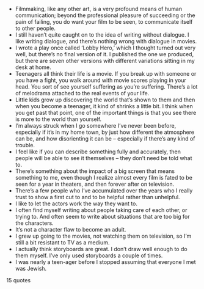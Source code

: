  - Filmmaking, like any other art, is a very profound means of human communication; beyond the professional pleasure of succeeding or the pain of failing, you do want your film to be seen, to communicate itself to other people.
 - I still haven’t quite caught on to the idea of writing without dialogue. I like writing dialogue, and there’s nothing wrong with dialogue in movies.
 - I wrote a play once called ‘Lobby Hero,’ which I thought turned out very well, but there’s no final version of it. I published the one we produced, but there are seven other versions with different variations sitting in my desk at home.
 - Teenagers all think their life is a movie. If you break up with someone or you have a fight, you walk around with movie scores playing in your head. You sort of see yourself suffering as you’re suffering. There’s a lot of melodrama attached to the real events of your life.
 - Little kids grow up discovering the world that’s shown to them and then when you become a teenager, it kind of shrinks a little bit. I think when you get past that point, one of the important things is that you see there is more to the world than yourself.
 - I’m always struck when I go somewhere I’ve never been before, especially if it’s in my home town, by just how different the atmosphere can be, and how disorienting it can be – especially if there’s any kind of trouble.
 - I feel like if you can describe something fully and accurately, then people will be able to see it themselves – they don’t need be told what to.
 - There’s something about the impact of a big screen that means something to me, even though I realize almost every film is fated to be seen for a year in theaters, and then forever after on television.
 - There’s a few people who I’ve accumulated over the years who I really trust to show a first cut to and to be helpful rather than unhelpful.
 - I like to let the actors work the way they want to.
 - I often find myself writing about people taking care of each other, or trying to. And often seem to write about situations that are too big for the characters.
 - It’s not a character flaw to become an adult.
 - I grew up going to the movies, not watching them on television, so I’m still a bit resistant to TV as a medium.
 - I actually think storyboards are great. I don’t draw well enough to do them myself. I’ve only used storyboards a couple of times.
 - I was nearly a teen-ager before I stopped assuming that everyone I met was Jewish.

15 quotes